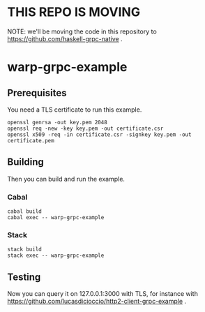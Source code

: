 # THIS REPO IS MOVING

NOTE: we'll be moving the code in this repository to https://github.com/haskell-grpc-native .

# warp-grpc-example

## Prerequisites

You need a TLS certificate to run this example.

```
openssl genrsa -out key.pem 2048
openssl req -new -key key.pem -out certificate.csr
openssl x509 -req -in certificate.csr -signkey key.pem -out certificate.pem
```

## Building

Then you can build and run the example.

### Cabal

```
cabal build
cabal exec -- warp-grpc-example
```

### Stack

```
stack build
stack exec -- warp-grpc-example
```

## Testing

Now you can query it on 127.0.0.1:3000 with TLS, for instance with
https://github.com/lucasdicioccio/http2-client-grpc-example .

